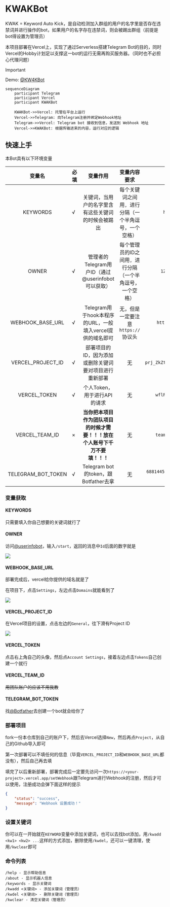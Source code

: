 # KWAKBot

KWAK = Keyword Auto Kick，是自动检测加入群组的用户的名字里是否存在违禁词并进行操作的bot，如果用户的名字存在违禁词，则会被踢出群组（前提是bot得设置为管理员）

本项目部署在Vercel上，实现了通过Serverless搭建Telegram Bot的目的，同时Vercel的Hobby计划足以支撑这一bot的运行无需再购买服务器。（同时也不必担心代理问题）

> [!important]
>
> Demo: [@KW4KBot](https://t.me/KW4KBot)

```mermaid
sequenceDiagram
    participant Telegram
    participant Vercel
    participant KWAKBot

    KWAKBot->>Vercel: 托管在平台上运行
    Vercel->>Telegram: 向Telegram注册并绑定Webhook地址
    Telegram->>Vercel: Telegram bot 接收到信息，发送到 Webhook 地址
    Vercel->>KWAKBot: 根据传输进来的内容，运行对应的逻辑
```

## 快速上手

本Bot具有以下环境变量

|       变量名       | 必填 |                           变量作用                           |                        变量内容要求                        |                     内容示例                     |
| :----------------: | ---- | :----------------------------------------------------------: | :--------------------------------------------------------: | :----------------------------------------------: |
|      KEYWORDS      | √    |      关键词，当用户的名字里含有这些关键词的时候会被踢出      |   每个关键词之间用`, `进行分隔（一个半角逗号，一个空格）   |               `hello, world, junk`               |
|       OWNER        | √    |      管理者的Telegram用户ID（通过@userinfobot可以获取）      | 每个管理员的ID之间用`, `进行分隔（一个半角逗号，一个空格） |              `12345678, 1145141919`              |
|  WEBHOOK_BASE_URL  | √    |  Telegram用于hook本程序的URL，一般填入vercel提供的域名即可   |             无，但是一定要注意`https://`协议头             |            `https://kwak.vercel.app`             |
| VERCEL_PROJECT_ID  | √    |    部署项目的ID，因为添加或删除关键词要对项目进行重新部署    |                             无                             |        `prj_ZkZtusrbkdCMW9gXXXXXXXXXXXXx`        |
|    VERCEL_TOKEN    | √    |                 个人Token，用于进行API的请求                 |                             无                             |            `wflR5sXXXXXXXXXX8mYfsreu`            |
|   VERCEL_TEAM_ID   | ×    | **当你把本项目作为团队项目的时候才需要！！！放在个人账号下千万不要填！！！** |                             无                             |            `team_kdCMW9gBfwdDW8mYfqa`            |
| TELEGRAM_BOT_TOKEN | √    |             Telegram bot的token，跟Botfather去拿             |                             无                             | `6881445245:AAEHYU-ydYnuvC267r1-PhcGVCo_OK0b45E` |

### 变量获取

#### KEYWORDS

只需要填入你自己想要的关键词就行了

#### OWNER

访问[@userinfobot](https://t.me/userinfobot)，输入`/start`，返回的消息中`Id`后面的数字就是

![](https://cdn.jsdelivr.net/gh/GamerNoTitle/KWAKBot/img/Telegram_Fx2Tj0FBcn.png)

#### WEBHOOK_BASE_URL

部署完成后，vercel给你提供的域名就是了

在项目下，点击`Settings`，左边点击`Domains`就能看到了

![](https://cdn.jsdelivr.net/gh/GamerNoTitle/KWAKBot/img/msedge_lnb9Fwwhai.png)

#### VERCEL_PROJECT_ID

在Vercel项目的设置，点击左边的`General`，往下滑有Project ID

![](https://cdn.jsdelivr.net/gh/GamerNoTitle/KWAKBot/img/msedge_x6SqTwi77O.png)

#### VERCEL_TOKEN

点击右上角自己的头像，然后点`Account Settings`，接着左边点击`Tokens`自己创建一个就行

#### VERCEL_TEAM_ID

~~用团队账户的应该不用我教~~

#### TELEGRAM_BOT_TOKEN

找[@Botfather](https://t.me/BotFather)去创建一个bot就会给你了

### 部署项目

fork一份本仓库到自己的账户下，然后去Vercel选择`New`，然后再点`Project`，从自己的Github导入即可

第一次部署可以不填任何的信息（毕竟`VERCEL_PROJECT_ID`和`WEBHOOK_BASE_URL`都没有），然后自己再去填

填完了以后重新部署，部署完成后一定要先访问一次`https://<your-project>.vercel.app/setWebhook`跟Telegram进行Webhook的注册，然后才可以使用，注册成功会弹下面这样的提示

```json
{
    "status": "success",
    "message": "Webhook 设置成功！"
}
```

### 设置关键词

你可以在一开始就在`KEYWORD`变量中添加关键词，也可以去找bot添加，用`/kwadd <kw1> <kw2> ...`这样的方式添加，删除使用`/kwdel`，还可以一键清理，使用`/kwclear`即可

### 命令列表

```
/help - 显示帮助信息
/about - 显示机器人信息
/keywords - 显示关键词
/kwadd <关键词> - 添加关键词（管理员）
/kwdel <关键词> - 删除关键词（管理员）
/kwclear - 清空关键词（管理员）
```

